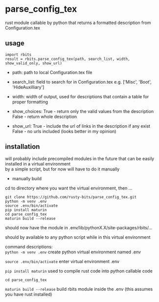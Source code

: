 # parse_config_tex  
rust module callable by python that returns a formatted description from Configuration.tex

## usage ##  

`import rbits`  
`result = rbits.parse_config_tex(path, search_list, width, show_valid_only, show_url)`  

- path: path to local Configuration.tex file  

- search_list: field to search for in Configuration.tex  e.g. ['Misc', 'Boot', 'HideAuxilliary']  

- width: width of output, used for descriptions that contain a table for proper formatting  

- show_choices: True - return only the valid values from the description  
                False - return whole description  

- show_url: True - include the url of links in the description if any exist  
            False - no urls included (looks better in my opinion)  


## installation ##  

will probably include precompiled modules in the future that can be easily installed in a virtual environment  
by a simple script, but for now will have to do it manually  

- manually build  

cd to directory where you want the virtual environment, then ...  

```
git clone https://github.com/rusty-bits/parse_config_tex.git
python -m venv .env
source .env/bin/activate
pip install maturin
cd parse_config_tex
maturin build --release
```

should now have the module in .env/lib/pythonX.X/site-packages/rbits/...  

should by available to any python script while in this virtual environment  

command descriptions:  
`python -m venv .env`     create python virtual environment named .env  

`source .env/bin/activate`    enter virtual environment .env  

`pip install maturin`    used to compile rust code into python callable code  

`cd parse_config_tex`  

`maturin build --release`    build rbits module inside the .env (this assumes you have rust installed)  
